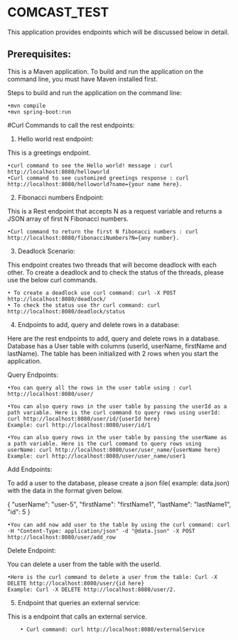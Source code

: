# COMCAST_TEST
This application provides endpoints which will be discussed below in detail.


## Prerequisites:
This is a Maven application. To build and run the application on the command line, you must have Maven installed first.

Steps to build and run the application on the command line:

	•mvn compile
	•mvn spring-boot:run

#Curl Commands to call the rest endpoints:

1) Hello world rest endpoint:

This is a greetings endpoint.

	•curl command to see the Hello world! message : curl http://localhost:8080/helloworld
	•Curl command to see customized greetings response : curl http://localhost:8080/helloworld?name={your name here}.


2) Fibonacci numbers Endpoint:

This is a Rest endpoint that accepts N as a request variable and returns a JSON array of first N Fibonacci numbers.

	•Curl command to return the first N fibonacci numbers : curl http://localhost:8080/fibonacciNumbers?N={any number}.

3) Deadlock Scenario:

This endpoint creates two threads that will become deadlock with each other. To create a deadlock and to check the status of the threads, please use the below curl commands.

	• To create a deadlock use curl command: curl -X POST http://localhost:8080/deadlock/
	• To check the status use thr curl command: curl http://localhost:8080/deadlock/status

4) Endpoints to add, query and delete rows in a database:

Here are the rest endpoints to add, query and delete rows in a database. Database has a User table with columns (userId, userName, firstName and lastName). The table has been initialized with 2 rows when you start the application.

Query Endpoints:
	
	•You can query all the rows in the user table using : curl http://localhost:8080/user/
	
	•You can also query rows in the user table by passing the userId as a path variable. Here is the curl command to query rows using userId: curl http://localhost:8080/user/id/{userId here}
	Example: curl http://localhost:8080/user/id/1
	
	•You can also query rows in the user table by passing the userName as a path variable. Here is the curl command to query rows using userName: curl http://localhost:8080/user/user_name/{userName here}
	Example: curl http://localhost:8080/user/user_name/user1

Add Endpoints:

To add a user to the database, please create a json file( example: data.json) with the data in the format given below. 
 
 {
        "userName": "user-5",
        "firstName": "firstName1",
        "lastName": "lastName1",
        "id": 5
 }

	•You can add now add user to the table by using the curl command: curl -H "Content-Type: application/json" -d "@data.json" -X POST http://localhost:8080/user/add_row

Delete Endpoint:

You can delete a user from the table with the userId.

	•Here is the curl command to delete a user from the table: Curl -X DELETE http://localhost:8080/user/{id here}
	Example: Curl -X DELETE http://localhost:8080/user/2.
	
5) Endpoint that queries an external service:

This is a endpoint that calls an external service.
		
		• Curl command: curl http://localhost:8080/externalService




